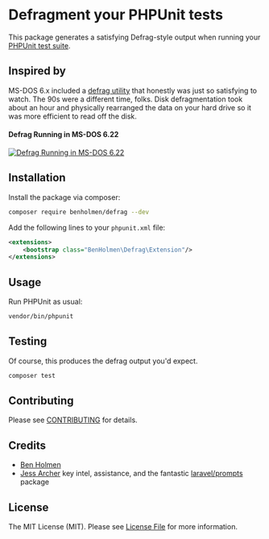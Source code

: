 # Defragment your PHPUnit tests
This package generates a satisfying Defrag-style output when running your [PHPUnit test suite](https://phpunit.de).

## Inspired by
MS-DOS 6.x included a [defrag utility](https://en.wikipedia.org/wiki/List_of_DOS_commands#DEFRAG) that honestly was just so satisfying to watch. The 90s were a different time, folks. Disk defragmentation took about an hour and physically rearranged the data on your hard drive so it was more efficient to read off the disk.

#### Defrag Running in MS-DOS 6.22
[![Defrag Running in MS-DOS 6.22](https://img.youtube.com/vi/Nidwz3BzFCM/0.jpg)](https://www.youtube.com/watch?v=Nidwz3BzFCM "Defrag Running in MS-DOS 6.22")

## Installation

Install the package via composer:

```bash
composer require benholmen/defrag --dev
```

Add the following lines to your `phpunit.xml` file:
```xml
<extensions>
    <bootstrap class="BenHolmen\Defrag\Extension"/>
</extensions>
```

## Usage
Run PHPUnit as usual:

```bash
vendor/bin/phpunit
```

## Testing
Of course, this produces the defrag output you'd expect.
```bash
composer test
```

## Contributing

Please see [CONTRIBUTING](https://github.com/spatie/.github/blob/main/CONTRIBUTING.md) for details.

## Credits

- [Ben Holmen](https://github.com/benholmen)
- [Jess Archer](https://github.com/jessarcher) key intel, assistance, and the fantastic [laravel/prompts](https://github.com/laravel/prompts) package

## License

The MIT License (MIT). Please see [License File](LICENSE.md) for more information.
